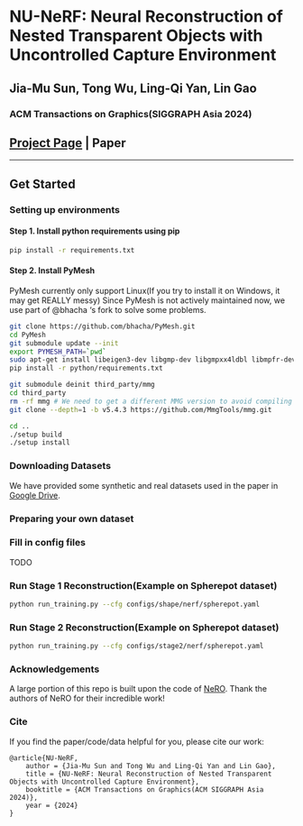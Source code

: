 

# NU-NeRF: Neural Reconstruction of Nested Transparent Objects with Uncontrolled Capture Environment

## Jia-Mu Sun, Tong Wu, Ling-Qi Yan, Lin Gao
### ACM Transactions on Graphics(SIGGRAPH Asia 2024)
## [Project Page](http://geometrylearning.com/NU-NeRF/) | Paper
****

## Get Started
### Setting up environments
#### Step 1. Install python requirements using pip
```bash
pip install -r requirements.txt
```
#### Step 2. Install PyMesh
PyMesh currently only support Linux(If you try to install it on Windows, it may get REALLY messy)
Since PyMesh is not actively maintained now, we use part of @bhacha ‘s fork to solve some problems.
```bash
git clone https://github.com/bhacha/PyMesh.git
cd PyMesh
git submodule update --init
export PYMESH_PATH=`pwd`
sudo apt-get install libeigen3-dev libgmp-dev libgmpxx4ldbl libmpfr-dev libboost-dev libboost-thread-dev libtbb-dev python3-dev
pip install -r python/requirements.txt

git submodule deinit third_party/mmg
cd third_party
rm -rf mmg # We need to get a different MMG version to avoid compiling errors
git clone --depth=1 -b v5.4.3 https://github.com/MmgTools/mmg.git

cd ..
./setup build
./setup install
```
### Downloading Datasets 

We have provided  some synthetic and real datasets used in the paper in [Google Drive](FIXME). 

### Preparing your own dataset


### Fill in config files
TODO

### Run Stage 1 Reconstruction(Example on Spherepot dataset)
```bash
python run_training.py --cfg configs/shape/nerf/spherepot.yaml 
```

### Run Stage 2 Reconstruction(Example on Spherepot dataset)
```bash
python run_training.py --cfg configs/stage2/nerf/spherepot.yaml 
```

### Acknowledgements
A large portion of this repo is built upon the code of [NeRO](https://github.com/liuyuan-pal/NeRO). Thank the authors of NeRO for their incredible work!

### Cite
If you find the paper/code/data helpful for you, please cite our work:
```
@article{NU-NeRF,
    author = {Jia-Mu Sun and Tong Wu and Ling-Qi Yan and Lin Gao},
    title = {NU-NeRF: Neural Reconstruction of Nested Transparent Objects with Uncontrolled Capture Environment},
    booktitle = {ACM Transactions on Graphics(ACM SIGGRAPH Asia 2024)},
    year = {2024}
}
```
